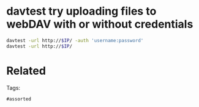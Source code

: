 # davtest try uploading files to webDAV with or without credentials
```bash
davtest -url http://$IP/ -auth 'username:password'
davtest -url http://$IP/
```

# Related


Tags:

    #assorted
